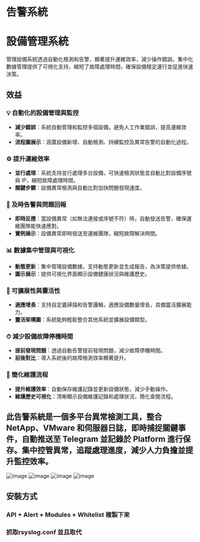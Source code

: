 # 告警系統

# 設備管理系統  
管理設備系統透過自動化檢測和告警，顯著提升運維效率，減少操作錯誤。集中化數據管理提供了可視化支持，縮短了故障處理時間，確保設備穩定運行並促進快速決策。

## 效益  

### 💡 自動化的設備管理與監控  
- **減少錯誤**：系統自動管理和監控多個設備，避免人工作業錯誤，提高運維效率。
- **流程圖展示**：涵蓋設備新增、自動檢測、持續監控及異常告警的自動化過程。

### ⚙️ 提升運維效率  
- **並行處理**：系統支持並行處理多台設備，可快速檢測狀態並自動比對設備序號與 IP，縮短故障處理時間。
- **關鍵步驟**：設備異常檢測與自動比對加快問題發現速度。

### 🚨 及時告警與問題回報  
- **即時反應**：當設備異常（如無法連接或序號不符）時，自動發送告警，確保運維團隊能快速應對。
- **實例展示**：設備異常即時發送至運維團隊，縮短故障解決時間。

### 📊 數據集中管理與可視化  
- **動態更新**：集中管理設備數據，支持動態更新並生成報告，為決策提供依據。
- **圖示展示**：提供可視化界面顯示設備健康狀況與維護歷史。

### 🚀 可擴展性與靈活性  
- **適應增長**：支持自定義掃描和告警邏輯，適應設備數量增長，具備靈活擴展能力。
- **靈活架構圖**：系統能夠輕鬆整合其他系統並擴展設備類型。

### ⏱ 減少設備故障停機時間  
- **提前發現問題**：透過自動告警提前發現問題，減少故障停機時間。
- **前後對比**：導入系統後的故障檢測效率顯著提升。

### 🔧 簡化維護流程  
- **提升維護效率**：自動保存維護記錄並更新設備狀態，減少手動操作。
- **維護歷史可視化**：清晰顯示設備維護記錄和處理狀況，簡化查閱流程。

## 此告警系統是一個多平台異常檢測工具，整合 NetApp、VMware 和伺服器日誌，即時捕捉關鍵事件，自動推送至 Telegram 並記錄於 Platform 進行保存。集中控管異常，追蹤處理進度，減少人力負擔並提升監控效率。
![image](https://github.com/user-attachments/assets/6e09c42b-e07f-4d53-b78e-63a1bdcadf5d)
![image](https://github.com/user-attachments/assets/2d221f0e-47c0-4aab-8b9d-885c6acec56c)
![image](https://github.com/user-attachments/assets/363ba4e6-30e3-4d0d-ada3-a7859f9e5611)
![image](https://github.com/user-attachments/assets/cf054413-32ea-437e-b34e-a3b628f236a2)

## 安裝方式
### API + Alert + Modules + Whitelist 複製下來
### 抓取rsyslog.conf 並且取代
